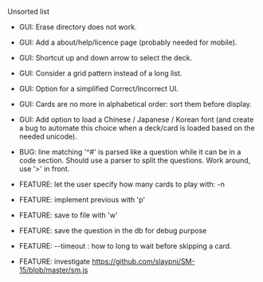 Unsorted list

- GUI: Erase directory does not work.
- GUI: Add a about/help/licence page (probably needed for mobile).
- GUI: Shortcut up and down arrow to select the deck.
- GUI: Consider a grid pattern instead of a long list.
- GUI: Option for a simplified Correct/Incorrect UI.
- GUI: Cards are no more in alphabetical order: sort them before display.
- GUI: Add option to load a Chinese / Japanese / Korean font (and create a bug
  to automate this choice when a deck/card is loaded based on the needed
  unicode).

- BUG: line matching '^#' is parsed like a question while it can be in a code
  section. Should use a parser to split the questions. Work around, use '>' in
  front.

- FEATURE: let the user specify how many cards to play with: -n <number>
- FEATURE: implement previous with 'p'
- FEATURE: save to file with 'w'
- FEATURE: save the question in the db for debug purpose

- FEATURE: --timeout <seconds> : how to long to wait before skipping a card.
- FEATURE: investigate https://github.com/slaypni/SM-15/blob/master/sm.js
